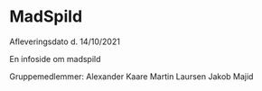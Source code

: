 # MadSpild
Afleveringsdato d. 14/10/2021

En infoside om madspild

Gruppemedlemmer:
Alexander Kaare
Martin Laursen
Jakob Majid
